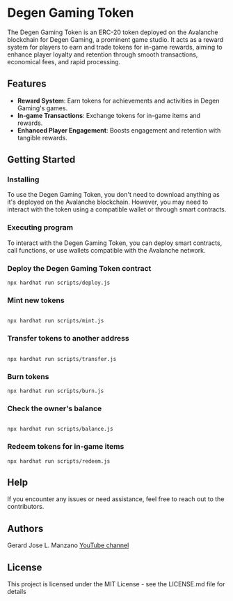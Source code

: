 # Degen Gaming Token

The Degen Gaming Token is an ERC-20 token deployed on the Avalanche blockchain for Degen Gaming, a prominent game studio. It acts as a reward system for players to earn and trade tokens for in-game rewards, aiming to enhance player loyalty and retention through smooth transactions, economical fees, and rapid processing.

## Features

- **Reward System**: Earn tokens for achievements and activities in Degen Gaming's games.
- **In-game Transactions**: Exchange tokens for in-game items and rewards.
- **Enhanced Player Engagement**: Boosts engagement and retention with tangible rewards.



## Getting Started

### Installing

To use the Degen Gaming Token, you don't need to download anything as it's deployed on the Avalanche blockchain. 
However, you may need to interact with the token using a compatible wallet or through smart contracts.

### Executing program

To interact with the Degen Gaming Token, you can deploy smart contracts, call functions, or use wallets compatible with the Avalanche network.

### Deploy the Degen Gaming Token contract
```
npx hardhat run scripts/deploy.js
```
### Mint new tokens
```

npx hardhat run scripts/mint.js
```
### Transfer tokens to another address
```

npx hardhat run scripts/transfer.js
```
### Burn tokens
```
npx hardhat run scripts/burn.js
```
### Check the owner's balance
```

npx hardhat run scripts/balance.js
```
### Redeem tokens for in-game items
```
npx hardhat run scripts/redeem.js
```

## Help

If you encounter any issues or need assistance, feel free to reach out to the contributors.

## Authors

Gerard Jose L. Manzano [YouTube channel](https://www.youtube.com/channel/UCqnpVDK-Ym41W1WDvBMmN6w)

## License

This project is licensed under the MIT License - see the LICENSE.md file for details

